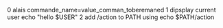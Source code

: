 0 alais commande_name=value_comman_toberemaned
1 dipsplay current user echo "hello $USER"
2 add /action to PATH using echo $PATH/action
